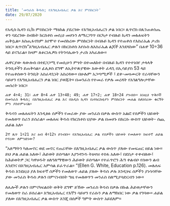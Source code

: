 ```yaml
---
title: 'መንፈስ ቅዱስ; የእግዚአብሔር ቃል እና ምስክርነት'
date: 29/07/2020
---
```


የአዲስ ኪዳን ቤ/ክ ምስክርነት ማዕከል ያደረገው የእግዚአብሔርን ቃል ነበር። ጴጥሮስ በጴንጠቆስጤ ቀን ባደረገው ስብከት ክርስቶስ መሲህ መሆኑን ለማረጋገጥ በርካታ የብሉይ ኪዳን መፅሐፍትን ጠቅሷል። እስጢፋኖስም እየሞተ የመሰከረው ምስክርነት በብሉይ ኪዳን የተጠቀሰ የእስራኤል ታሪክ ነበር። ጴጥሮስ“እግዚአብሔር ቃሉን በክርስቶስ እየሱስ ለእስራኤል ልጆች እንደላከው” በሐዋ 10÷36 ላይ ይናገራል። ከዛም ለቆርነሌዎስ የትንሳኤውን ታሪክ አካፈለው።

ሐዋርያው ጳውሎስ በተደጋጋሚ የመሲሁን ምፃት በተመለከተ በብሉይ ኪዳን የተተነበየ ታላላቅ ትንቢቶችን ይጠቅሳል። ፊሊጶስ ደግሞ ለኢትዮጵያዊው እውቀት ፈላጊ በኢሳይያስ 53 ላይ የተጠቀሰውን ትንቢት አስፈላጊነት አስረዳው። በሁሉም አጋጣሚዎች ፤ ደቀ-መዛሙርት የራሳቸውን ሳይሆን የእግዚአብሔርን ቃል ነበር ያወጁት። በመንፈስ የተመራ የቃሉ መረዳት የአገልግሎታቸው መሰረት ነበር።

`ሐዋ 4÷4; 31፤ ሐዋ 8÷4 ሐዋ 13÷48; 49; ሐዋ 17÷2; ሐዋ 18÷24 ያንብቡ። እነዚህ ጥቅሶች በመንፈስ ቅዱስ; በእግዚአብሔር ቃል እና በአዲስ ኪዳን ቤተክርስቲያን ምስክርነት መሐል ስለነበረው ቁርኝት ምን ያስተምሩናል።`

ቅዱሳን መፅሐፍትን እንዲፅፉ ሰዎችን የመራው ያው መንፈስ በቃሉ ውስጥ አልፎ የሰዎችን ህይወት የመለወጥ ስራን ይሰራል። መፅሐፍ ቅዱስ የክርስቶስ ህያው ቃል በመሆኑ በእርሱ ውስጥ ህይወት- ሰጪ ሐይል አለ።

`2ኛ ጴጥ 1÷21 እና ዕብ 4÷12ን ይንብቡ። የእግዚአብሔር ቃል የሰዎችን ህይወት የመለወጥ ከፍተኛ ሐይል የኖረው ለምንድነው?`

“አለማትን ካለመኖር ወደ መኖር የጠራቸው በእግዚአብሔር ቃል ውስጥ ያለው የመፍጠር ሀይል ነው። ይህ ቃል ሐይል አለው፤ ሕይወት ይሰጣል። እያንዳንዱ ትዕዛዝ ተስፋ አለው፤ በደስታ ተቀብለው፤ ከሕይወትዎ ጋር ካዋሀዱት ዘለዓለማዊውን ሕይወት ይሰጣል። የተፈጥሮን ሕግ ቀልብሶ የሰውን ልብ እንደገና በእግዚአብሔር አምሳል ይፈጥራል። “(Ellen G. White, Education p.126). መፅሐፍ ቅዱስ እንደዚህ ያለ ከፍተኛ ሰዎችን የመለወጥ ሐይል ያለው ቅዱስ ቃሉ እንዲፃፍ ሰዎችን ያነሳሳቸው ያው መንፈስ ቅዱስ ቃሉን በምናነብበት ግዜ የመለወጥን መንፈስ ስለሚያሳድርብን ነው።

ለሌሎች ቃሉን በምናካፍልበት ወቅት ደግሞ ይኸው መንፈስ ቅዱስ በቃሉ በኩል ሕይወታቸውን የመለወጥ ስራ ይሰራል። እግዚአብሔር የእኛን ሳይሆን የራሱን ቃል ለማክበር ነው ቃል የገባው። ሐይል ያለው በእግዚአብሔር ቃል ውስጥ እንጂ በሰዎች ግምት ውስጥ አይደለም።